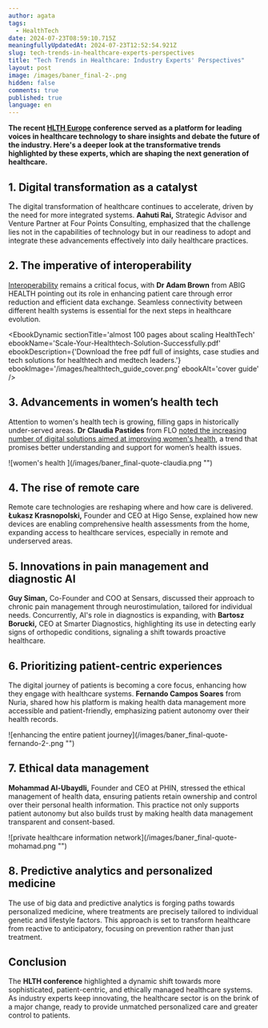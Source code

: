 ```yaml
---
author: agata
tags:
  - HealthTech
date: 2024-07-23T08:59:10.715Z
meaningfullyUpdatedAt: 2024-07-23T12:52:54.921Z
slug: tech-trends-in-healthcare-experts-perspectives
title: "Tech Trends in Healthcare: Industry Experts' Perspectives"
layout: post
image: /images/baner_final-2-.png
hidden: false
comments: true
published: true
language: en
---
```

**The recent [HLTH Europe](https://europe.hlth.com/) conference served as a platform for leading voices in healthcare technology to share insights and debate the future of the industry. Here's a deeper look at the transformative trends highlighted by these experts, which are shaping the next generation of healthcare.**

## 1. Digital transformation as a catalyst

The digital transformation of healthcare continues to accelerate, driven by the need for more integrated systems. **Aahuti Rai,** Strategic Advisor and Venture Partner at Four Points Consulting, emphasized that the challenge lies not in the capabilities of technology but in our readiness to adopt and integrate these advancements effectively into daily healthcare practices.

## 2. The imperative of interoperability

[Interoperability](/blog/interoperability-in-healthtech-experts-insights/) remains a critical focus, with **Dr Adam Brown** from ABIG HEALTH pointing out its role in enhancing patient care through error reduction and efficient data exchange. Seamless connectivity between different health systems is essential for the next steps in healthcare evolution.

<EbookDynamic sectionTitle='almost 100 pages about scaling HealthTech' ebookName='Scale-Your-Healthtech-Solution-Successfully.pdf' ebookDescription={'Download the free pdf full of insights, case studies and tech solutions for healthtech and medtech leaders.'} ebookImage='/images/healthtech_guide_cover.png' ebookAlt='cover guide' />

## 3. Advancements in women’s health tech

Attention to women's health tech is growing, filling gaps in historically under-served areas. **Dr** **Claudia Pastides** from FLO [noted the increasing number of digital solutions aimed at improving women's health](/blog/interview-claudia-pastides-flo-health/), a trend that promises better understanding and support for women’s health issues.

<div className="image">![women's health ](/images/baner_final-quote-claudia.png "")</div>

## 4. The rise of remote care

Remote care technologies are reshaping where and how care is delivered. **Łukasz Krasnopolski,** Founder and CEO at Higo Sense, explained how new devices are enabling comprehensive health assessments from the home, expanding access to healthcare services, especially in remote and underserved areas.

## 5. Innovations in pain management and diagnostic AI

**Guy Siman,** Co-Founder and COO at Sensars, discussed their approach to chronic pain management through neurostimulation, tailored for individual needs. Concurrently, AI's role in diagnostics is expanding, with **Bartosz Borucki,** CEO at Smarter Diagnostics, highlighting its use in detecting early signs of orthopedic conditions, signaling a shift towards proactive healthcare.

## 6. Prioritizing patient-centric experiences

The digital journey of patients is becoming a core focus, enhancing how they engage with healthcare systems. **Fernando Campos Soares** from Nuria, shared how his platform is making health data management more accessible and patient-friendly, emphasizing patient autonomy over their health records.

<div className="image">![enhancing the entire patient journey](/images/baner_final-quote-fernando-2-.png "")</div>

## 7. Ethical data management

**Mohammad Al-Ubaydli,** Founder and CEO at PHIN, stressed the ethical management of health data, ensuring patients retain ownership and control over their personal health information. This practice not only supports patient autonomy but also builds trust by making health data management transparent and consent-based.

<div className="image">![private healthcare information network](/images/baner_final-quote-mohamad.png "")</div>

## 8. Predictive analytics and personalized medicine

The use of big data and predictive analytics is forging paths towards personalized medicine, where treatments are precisely tailored to individual genetic and lifestyle factors. This approach is set to transform healthcare from reactive to anticipatory, focusing on prevention rather than just treatment.

## Conclusion

The **HLTH conference** highlighted a dynamic shift towards more sophisticated, patient-centric, and ethically managed healthcare systems. As industry experts keep innovating, the healthcare sector is on the brink of a major change, ready to provide unmatched personalized care and greater control to patients.